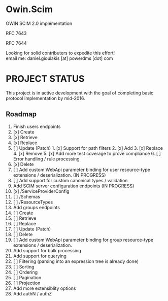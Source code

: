 # Owin.Scim
OWIN SCIM 2.0 implementation

RFC 7643

RFC 7644

Looking for solid contributers to expedite this effort!  
email me:  daniel.gioulakis [at] powerdms [dot] com

PROJECT STATUS
==============
This project is in active development with the goal of completing basic protocol implementation by mid-2016.

Roadmap
-------

1. Finish users endpoints
  1. [x] Create  
  2. [x] Retrieve  
  3. [x] Replace  
  4. [ ] Update (Patch)
    1. [x] Support for path filters
    2. [x] Add
    3. [x] Replace
    4. [x] Remove
    5. [x] Add more test coverage to prove compliance
    6. [ ] Error handling / rule processing
  5. [x] Delete  
  6. [ ] Add custom WebApi parameter binding for user resource-type extensions / deserialization. (IN PROGRESS)
  7. [ ] Add support for custom canonical types / validation
2. Add SCIM server configuration endpoints (IN PROGRESS)
  1. [x] /ServiceProviderConfig
  2. [ ] /Schemas
  3. [ ] /ResourceTypes
3. Add groups endpoints
  1. [ ] Create
  2. [ ] Retrieve
  3. [ ] Replace
  4. [ ] Update (Patch)
  5. [ ] Delete
  6. [ ] Add custom WebApi parameter binding for group resource-type extensions / deserialization.
4. Add support for bulk processing
5. Add support for querying
  1. [ ] Filtering (parsing into an expression tree is already done)
  2. [ ] Sorting
  3. [ ] Ordering
  4. [ ] Pagination
  5. [ ] Projection
6. Add more extensiblity options
7. Add authN / authZ
